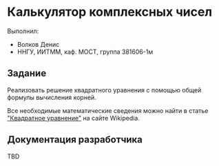# Калькулятор комплексных чисел

Выполнил:

 - Волков Денис
 - ННГУ, ИИТММ, каф. МОСТ, группа 381606-1м

## Задание

Реализовать решение квадратного уравнения с помощью общей формулы вычисления корней.

Все необходимые математические сведения можно найти в статье
["Квадратное уравнение"][sqr] на сайте Wikipedia.

## Документация разработчика

TBD

<!-- LINKS -->

[sqr]: https://ru.wikipedia.org/wiki/%D0%9A%D0%B2%D0%B0%D0%B4%D1%80%D0%B0%D1%82%D0%BD%D0%BE%D0%B5_%D1%83%D1%80%D0%B0%D0%B2%D0%BD%D0%B5%D0%BD%D0%B8%D0%B5
